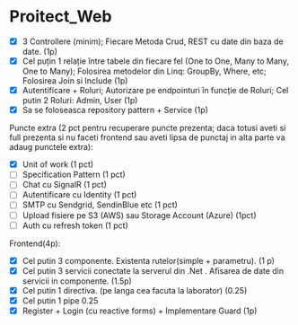 # Proitect_Web
- [x] 3 Controllere (minim); Fiecare Metoda Crud, REST cu date din baza de date. (1p)
- [x] Cel puțin 1 relație între tabele din fiecare fel (One to One, Many to Many, One to Many); Folosirea metodelor din Linq: GroupBy, Where, etc; Folosirea Join si Include (1p)
- [x] Autentificare + Roluri; Autorizare pe endpointuri în funcție de Roluri; Cel putin 2 Roluri: Admin, User (1p)
- [x] Sa se foloseasca repository pattern + Service (1p)

Puncte extra (2 pct pentru recuperare puncte prezenta; daca totusi aveti si full prezenta si nu faceti frontend sau aveti lipsa de punctaj in alta parte va adaug punctele extra):
- [x] Unit of work (1 pct)
- [ ] Specification Pattern (1 pct)
- [ ] Chat cu SignalR (1 pct)
- [ ] Autentificare cu Identity (1 pct)
- [ ] SMTP cu Sendgrid, SendinBlue etc (1 pct)
- [ ] Upload fisiere pe S3 (AWS) sau Storage Account (Azure) (1pct)
- [ ] Auth cu refresh token (1 pct)

Frontend(4p):
 - [x] Cel putin 3 componente. Existenta rutelor(simple + parametru). (1 p)
 - [x] Cel putin 3 servicii conectate la serverul din .Net . Afisarea de date din servicii in componente.  (1.5p)
 - [x] Cel putin 1 directiva. (pe langa cea facuta la laborator) (0.25)
 - [x] Cel putin 1 pipe 0.25
 - [x] Register + Login (cu reactive forms) + Implementare Guard (1p)
